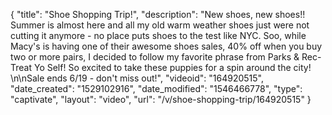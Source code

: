 {
    "title": "Shoe Shopping Trip!",
    "description": "New shoes, new shoes!! Summer is almost here and all my old warm weather shoes just were not cutting it anymore - no place puts shoes to the test like NYC. Soo, while Macy's is having one of their awesome shoes sales, 40% off when you buy two or more pairs, I decided to follow my favorite phrase from Parks & Rec- Treat Yo Self! So excited to take these puppies for a spin around the city! \n\nSale ends 6\/19 - don't miss out!",
    "videoid": "164920515",
    "date_created": "1529102916",
    "date_modified": "1546466778",
    "type": "captivate",
    "layout": "video",
    "url": "\/v\/shoe-shopping-trip\/164920515"
}